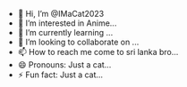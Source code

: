 - 👋 Hi, I’m @IMaCat2023
- 👀 I’m interested in Anime...
- 🌱 I’m currently learning ...
- 💞️ I’m looking to collaborate on ...
- 📫 How to reach me come to sri lanka bro...
- 😄 Pronouns: Just a cat...
- ⚡ Fun fact: Just a cat...

<!---
IMaCat2023/IMaCat2023 is a ✨ special ✨ repository because its `README.md` (this file) appears on your GitHub profile.
You can click the Preview link to take a look at your changes.
--->
